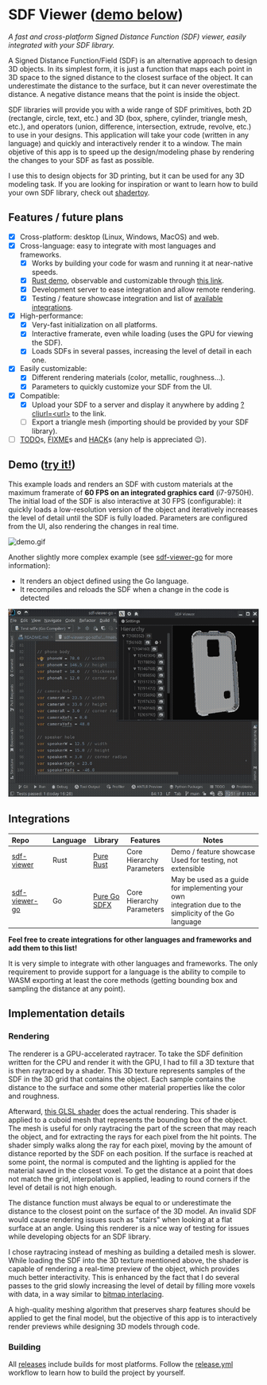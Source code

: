 # SDF Viewer ([demo below](#demo-try-it))

*A fast and cross-platform Signed Distance Function (SDF) viewer, easily integrated with your SDF library.*

A Signed Distance Function/Field (SDF) is an alternative approach to design 3D objects.
In its simplest form, it is just a function that maps each point in 3D space to the signed distance to the closest
surface of the object. It can underestimate the distance to the surface, but it can never overestimate the distance.
A negative distance means that the point is inside the object.

SDF libraries will provide you with a wide range of SDF primitives, both 2D (rectangle, circle, text, etc.) and 3D (box,
sphere, cylinder, triangle mesh, etc.), and operators (union, difference, intersection, extrude, revolve, etc.) to use
in your designs. This application will take your code (written in any language) and quickly and interactively render it
to a window. The main objetive of this app is to speed up the design/modeling phase by rendering the changes to your SDF
as fast as possible.

I use this to design objects for 3D printing, but it can be used for any 3D modeling task.
If you are looking for inspiration or want to learn how to build your own SDF library, check
out [shadertoy](https://www.shadertoy.com/results?query=tag%3Ddistancefields).

## Features / future plans

- [x] Cross-platform: desktop (Linux, Windows, MacOS) and web.
- [x] Cross-language: easy to integrate with most languages and frameworks.
    - [x] Works by building your code for wasm and running it at near-native speeds.
    - [x] [Rust demo](src/sdf/demo/ffi.rs), observable and customizable
      through [this link](https://yeicor.github.io/sdf-viewer/?cliurl=demo_sdf.wasm&envdark).
    - [x] Development server to ease integration and allow remote rendering.
    - [x] Testing / feature showcase integration and list of [available integrations](#integrations).
- [x] High-performance:
    - [x] Very-fast initialization on all platforms.
    - [x] Interactive framerate, even while loading (uses the GPU for viewing the SDF).
    - [x] Loads SDFs in several passes, increasing the level of detail in each one.
- [x] Easily customizable:
    - [x] Different rendering materials (color, metallic, roughness...).
    - [x] Parameters to quickly customize your SDF from the UI.
- [x] Compatible:
    - [x] Upload your SDF to a server and display it anywhere by
      adding [?cliurl=\<url>](https://yeicor.github.io/sdf-viewer/?cliurl=demo_sdf.wasm&envdark) to the link.
    - [ ] Export a triangle mesh (importing should be provided by your SDF library).
- [ ] [TODO](https://github.com/Yeicor/sdf-viewer/search?q=TODO)s, [FIXME](https://github.com/Yeicor/sdf-viewer/search?q=FIXME)s
  and [HACK](https://github.com/Yeicor/sdf-viewer/search?q=HACK)s (any help is appreciated 😉).

## Demo ([try it!](https://yeicor.github.io/sdf-viewer/?envdark))

This example loads and renders an SDF with custom materials at the maximum framerate of **60 FPS on an integrated
graphics card** (i7-9750H). The initial load of the SDF is also interactive at 30 FPS (configurable): it quickly loads a
low-resolution version of the object and iteratively increases the level of detail until the SDF is fully loaded.
Parameters are configured from the UI, also rendering the changes in real time.

![demo.gif](.github/docs/demo.gif)

Another slightly more complex example (see [sdf-viewer-go](https://github.com/Yeicor/sdf-viewer-go/) for more
information):

- It renders an object defined using the Go language.
- It recompiles and reloads the SDF when a change in the code is detected

![demo2.gif](https://github.com/Yeicor/sdf-viewer-go/raw/main/.github/docs/demo.gif)

## Integrations

| Repo                                                      | Language | Library                                                                                                               | Features                          | Notes                                                                                                     |
|:----------------------------------------------------------|----------|-----------------------------------------------------------------------------------------------------------------------|-----------------------------------|-----------------------------------------------------------------------------------------------------------|
| [sdf-viewer](https://github.com/Yeicor/sdf-viewer/)       | Rust     | [Pure Rust](src/sdf/mod.rs)                                                                                           | Core<br/>Hierarchy<br/>Parameters | Demo / feature showcase<br/>Used for testing, not extensible                                              |
| [sdf-viewer-go](https://github.com/Yeicor/sdf-viewer-go/) | Go       | [Pure Go](https://github.com/Yeicor/sdf-viewer-go/tree/main/sdf-viewer-go)<br/>[SDFX](https://github.com/deadsy/sdfx) | Core<br/>Hierarchy<br/>Parameters | May be used as a guide for implementing your own<br/>integration due to the simplicity of the Go language |

**Feel free to create integrations for other languages and frameworks and add them to this list!**

It is very simple to integrate with other languages and frameworks. The only requirement to provide support for a
language is the ability to compile to WASM exporting at least the core methods (getting bounding box and sampling the
distance at any point).

## Implementation details

### Rendering

The renderer is a GPU-accelerated raytracer. To take the SDF definition written for the CPU and render it with the GPU, I had to fill a 3D texture that is then raytraced by a shader. This 3D texture represents samples of the SDF in the 3D grid that contains the object. Each sample contains the distance to the surface and some other material properties like the color and roughness.

Afterward, [this GLSL shader](https://github.com/Yeicor/sdf-viewer/blob/master/src/app/scene/sdf/material.frag) does the actual rendering. This shader is applied to a cuboid mesh that represents the bounding box of the object. The mesh is useful for only raytracing the part of the screen that may reach the object, and for extracting the rays for each pixel from the hit points. The shader simply walks along the ray for each pixel, moving by the amount of distance reported by the SDF on each position. If the surface is reached at some point, the normal is computed and the lighting is applied for the material saved in the closest voxel. To get the distance at a point that does not match the grid, interpolation is applied, leading to round corners if the level of detail is not high enough.

The distance function must always be equal to or underestimate the distance to the closest point on the surface of the 3D model. An invalid SDF would cause rendering issues such as "stairs" when looking at a flat surface at an angle. Using this renderer is a nice way of testing for issues while developing objects for an SDF library.

I chose raytracing instead of meshing as building a detailed mesh is slower. While loading the SDF into the 3D texture mentioned above, the shader is capable of rendering a real-time preview of the object, which provides much better interactivity. This is enhanced by the fact that I do several passes to the grid slowly increasing the level of detail by filling more voxels with data, in a way similar to [bitmap interlacing](https://en.wikipedia.org/wiki/Interlacing_(bitmaps)).

A high-quality meshing algorithm that preserves sharp features should be applied to get the final model, but the objective of this app is to interactively render previews while designing 3D models through code.

### Building

All [releases](https://github.com/Yeicor/sdf-viewer/releases) include builds for most platforms.
Follow the [release.yml](.github/workflows/release.yml) workflow to learn how to build the project by yourself.

